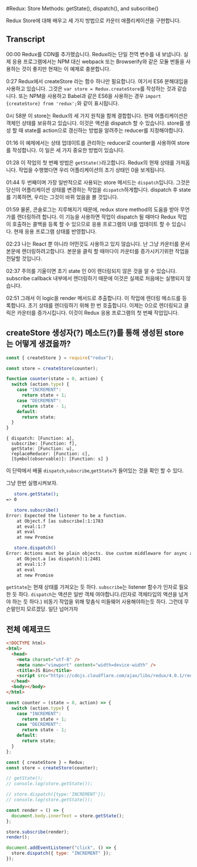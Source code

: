 #Redux: Store Methods: getState(), dispatch(), and subscribe()

Redux Store에 대해 배우고 세 가지 방법으로 카운터 애플리케이션을 구현합니다.

## Transcript

00:00 Redux를 CDN를 추가했습니다. Redux라는 단일 전역 변수를 내 보냅니다. 실제 응용 프로그램에서는 NPM 대신 webpack 또는 Browserify와 같은 모듈 번들을 사용하는 것이 좋지만 현재는 이 예제로 충분합니다.

0:27 Redux에서 createStore 라는 함수 하나만 필요합니다. 여기서 ES6 분해대입을 사용하고 있습니다. 그것은 `var store = Redux.createStore`를 작성하는 것과 같습니다. 또는 NPM을 사용하고 Babel과 같은 ES6을 사용하는 경우 `import {createStore} from 'redux';`와 같이 표시됩니다.

0시 58분 이 store는 Redux의 세 가지 원칙을 함께 결합합니다. 현재 어플리케이션은 객체인 상태를 보유하고 있습니다. 이것은 액션을 dispatch 할 수 있습니다. store를 생성 할 때 state를 action으로 갱신하는 방법을 알려주는 reducer를 지정해야합니다.

01:16 이 예제에서는 상태 업데이트를 관리하는 reducer로 counter를 사용하여 store를 작성합니다. 이 일은 세 가지 중요한 방법이 있습니다.

01:28 이 작업의 첫 번째 방법은 `getState()`라고합니다. Redux의 현재 상태를 가져옵니다. 작업을 수행했다면 우리 어플리케이션의 초기 상태인 0을 보게됩니다.

01:44 두 번째이며 가장 일반적으로 사용되는 store 메서드는 `dispatch`입니다. 그것은 당신이 어플리케이션 상태를 변경하는 작업을 `dispatch`하게합니다. dispatch 후 state를 기록하면, 우리는 그것이 바뀌 었음을 볼 것입니다.

01:59 물론, 콘솔로그는 지루해지기 때문에, redux store method의 도움을 받아 무언가를 렌더링하려 합니다. 이 기능을 사용하면 작업이 dispatch 될 때마다 Redux 작업이 호출하는 콜백을 등록 할 수 있으므로 응용 프로그램의 UI를 업데이트 할 수 있습니다. 현재 응용 프로그램 상태를 반영합니다.

02:23 나는 React 뿐 아니라 어떤것도 사용하고 있지 않습니다. 난 그냥 카운터를 문서 본문에 렌더링하려고합니다. 본문을 클릭 할 때마다이 카운터를 증가시키기위한 작업을 전달할 것입니다.

02:37 주의를 기울이면 초기 state 인 0이 렌더링되지 않은 것을 알 수 있습니다. subscribe callback 내부에서 렌더링하기 때문에 이것은 실제로 처음에는 실행되지 않습니다.

02:51 그래서 이 logic을 render 메서드로 추출합니다. 이 작업에 렌더링 메소드를 등록합니다. 초기 상태를 렌더링하기 위해 한 번 호출합니다. 이제는 0으로 렌더링되고 클릭은 카운터를 증가시킵니다. 이것이 Redux 응용 프로그램의 첫 번째 작업입니다.

## createStore 생성자(?) 메소드(?)를 통해 생성된 store 는 어떻게 생겼을까?

```js
const { createStore } = require("redux");

const store = createStore(counter);

function counter(state = 0, action) {
  switch (action.type) {
    case "INCREMENT":
      return state + 1;
    case "DECREMENT":
      return state - 1;
    default:
      return state;
  }
}
```

```
{ dispatch: [Function: a],
  subscribe: [Function: f],
  getState: [Function: u],
  replaceReducer: [Function: c],
  [Symbol(observable)]: [Function: s] }
```

이 단락에서 배울 `dispatch`,`subscribe`,`getState`가 들어있는 것을 확인 할 수 있다.

그냥 한번 실행시켜보자.

```bash
   store.getState();
=> 0

   store.subscribe()
Error: Expected the listener to be a function.
    at Object.f [as subscribe]:1:1783
    at eval:1:7
    at eval
    at new Promise

   store.dispatch()
Error: Actions must be plain objects. Use custom middleware for async actions.
    at Object.a [as dispatch]:1:2481
    at eval:1:7
    at eval
    at new Promise
```

`getState`는 현재 상태를 가져오는 듯 하다.
`subscribe`는 listener 함수가 인자로 필요한 듯 하다.
`dispatch`는 액션은 일반 객체 여야합니다.(인자로 객체타입의 액션을 넘겨야 하는 듯 하다.) 비동기 작업을 위해 맞춤식 미들웨어 사용해야하는듯 하다. 그런데 무슨말인지 모르겠당. 일단 넘어가자

## 전체 예제코드

```html
<!DOCTYPE html>
<html>
  <head>
    <meta charset="utf-8" />
    <meta name="viewport" content="width=device-width" />
    <title>JS Bin</title>
    <script src="https://cdnjs.cloudflare.com/ajax/libs/redux/4.0.1/redux.js"></script>
  </head>
  <body></body>
</html>
```

```js
const counter = (state = 0, action) => {
  switch (action.type) {
    case "INCREMENT":
      return state + 1;
    case "DECREMENT":
      return state - 1;
    default:
      return state;
  }
};

const { createStore } = Redux;
const store = createStore(counter);

// getState();
// console.log(store.getState());

// store.dispatch({type:'INCREMENT'});
// console.log(store.getState());

const render = () => {
  document.body.innerText = store.getState();
};

store.subscribe(render);
render();

document.addEventListener("click", () => {
  store.dispatch({ type: "INCREMENT" });
});
```
